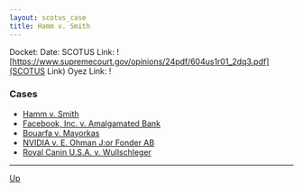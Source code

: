 ```yaml
---
layout: scotus_case
title: Hamm v. Smith
---
```


Docket: 
Date: 
SCOTUS Link: ![https://www.supremecourt.gov/opinions/24pdf/604us1r01_2dq3.pdf](SCOTUS Link)
Oyez Link: !


### Cases
*  [Hamm v. Smith](./Hamm_Smith.md)
*  [Facebook, Inc. v. Amalgamated Bank](FacebookInc_AmalgamatedBank.md)
*  [Bouarfa v. Mayorkas](Bouarfa_Mayorkas.md)
*  [NVIDIA v. E. Ohman J:or Fonder AB](NVIDIA_EOhmanJ.md)
*  [Royal Canin U.S.A. v. Wullschleger](RoyalCaninUSA_Wullschleger.md)

<hr>

[Up](./README.md)
